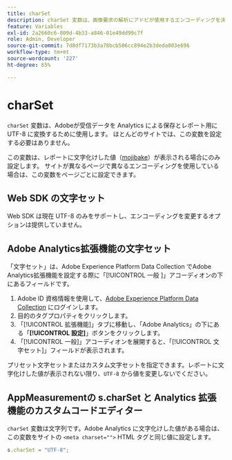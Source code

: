```yaml
---
title: charSet
description: charSet 変数は、画像要求の解析にアドビが使用するエンコーディングを決定します。
feature: Variables
exl-id: 2a2660c6-809d-4b33-a846-01e49dd99c7f
role: Admin, Developer
source-git-commit: 7d8df7173b3a78bcb506cc894e2b3deda003e696
workflow-type: tm+mt
source-wordcount: '227'
ht-degree: 65%

---
```


# charSet

`charSet` 変数は、Adobeが受信データを Analytics による保存とレポート用に UTF-8 に変換するために使用します。 ほとんどのサイトでは、この変数を設定する必要はありません。

この変数は、レポートに文字化けした値（[mojibake](https://ja.wikipedia.org/wiki/Mojibake)）が表示される場合にのみ設定します。 サイトが異なるページで異なるエンコーディングを使用している場合は、この変数をページごとに設定できます。

## Web SDK の文字セット

Web SDK は現在 UTF-8 のみをサポートし、エンコーディングを変更するオプションは提供していません。

## Adobe Analytics拡張機能の文字セット

「文字セット」は、Adobe Experience Platform Data Collection でAdobe Analytics拡張機能を設定する際に「[!UICONTROL  一般 ]」アコーディオンの下にあるフィールドです。

1. Adobe ID 資格情報を使用して、[Adobe Experience Platform Data Collection](https://experience.adobe.com/data-collection) にログインします。
1. 目的のタグプロパティをクリックします。
1. 「[!UICONTROL 拡張機能]」タブに移動し、「Adobe Analytics」の下にある「**[!UICONTROL 設定]**」ボタンをクリックします。
1. 「[!UICONTROL 一般]」アコーディオンを展開すると、「[!UICONTROL 文字セット]」フィールドが表示されます。

プリセット文字セットまたはカスタム文字セットを指定できます。レポートに文字化けした値が表示されない限り、`UTF-8` から値を変更しないでください。

## AppMeasurementの s.charSet と Analytics 拡張機能のカスタムコードエディター

`charSet` 変数は文字列です。Adobe Analytics に文字化けした値がある場合は、この変数をサイトの `<meta charset="">` HTML タグと同じ値に設定します。

```js
s.charSet = "UTF-8";
```
